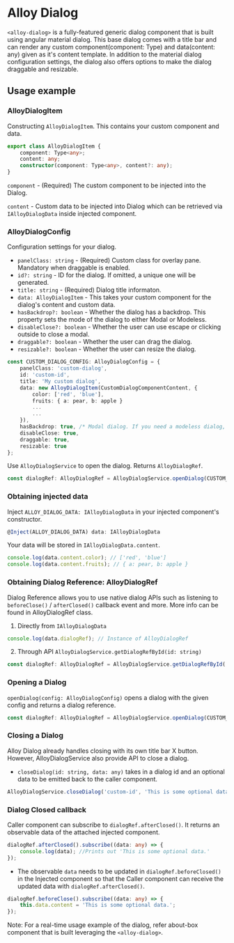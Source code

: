 # Alloy Dialog

`<alloy-dialog>` is a fully-featured generic dialog component that is built using angular material dialog.
This base dialog comes with a title bar and can render any custom component(component: Type<any>) and data(content: any) given as it's content template.
In addition to the material dialog configuration settings, the dialog also offers options to make the dialog draggable and resizable.

## Usage example

### AlloyDialogItem
Constructing `AlloyDialogItem`. This contains your custom component and data.

```ts
export class AlloyDialogItem {
    component: Type<any>;
    content: any;
    constructor(component: Type<any>, content?: any);
}
```
`component` - (Required) The custom component to be injected into the Dialog.

`content` - Custom data to be injected into Dialog which can be retrieved via `IAlloyDialogData` inside injected component.

### AlloyDialogConfig
Configuration settings for your dialog.
* `panelClass: string`     -  (Required) Custom class for overlay pane. Mandatory when draggable is enabled.
* `id?: string`            -  ID for the dialog. If omitted, a unique one will be generated.
* `title: string`          -  (Required) Dialog title informaton.
* `data: AlloyDialogItem`  -  This takes your custom component for the dialog's content and custom data.
* `hasBackdrop?: boolean`  -  Whether the dialog has a backdrop. This property sets the mode of the dialog to either Modal or Modeless.
* `disableClose?: boolean` -  Whether the user can use escape or clicking outside to close a modal.
* `draggable?: boolean`    -  Whether the user can drag the dialog.
* `resizable?: boolean`    -  Whether the user can resize the dialog.
```ts
const CUSTOM_DIALOG_CONFIG: AlloyDialogConfig = {
    panelClass: 'custom-dialog',
    id: 'custom-id',
    title: 'My custom dialog',
    data: new AlloyDialogItem(CustomDialogComponentContent, {
        color: ['red', 'blue'],
        fruits: { a: pear, b: apple }
        ...
        ...
    }),
    hasBackdrop: true, /* Modal dialog. If you need a modeless dialog, set hasBackdrop: false */
    disableClose: true,
    draggable: true,
    resizable: true
};
```

Use `AlloyDialogService` to open the dialog. Returns `AlloyDialogRef`.
```ts
const dialogRef: AlloyDialogRef = AlloyDialogService.openDialog(CUSTOM_DIALOG_CONFIG);
```

### Obtaining injected data
Inject `ALLOY_DIALOG_DATA: IAlloyDialogData` in your injected component's constructor.
```ts
@Inject(ALLOY_DIALOG_DATA) data: IAlloyDialogData
```
Your data will be stored in `IAlloyDialogData.content`.
```ts
console.log(data.content.color); // ['red', 'blue']
console.log(data.content.fruits); // { a: pear, b: apple }
```

### Obtaining Dialog Reference: AlloyDialogRef
Dialog Reference allows you to use native dialog APIs such as listening to `beforeClose()` / `afterClosed()` callback event and more. More info can be found in AlloyDialogRef class.
1) Directly from `IAlloyDialogData`
```ts
console.log(data.dialogRef); // Instance of AlloyDialogRef
```

2) Through API `AlloyDialogService.getDialogRefById(id: string)`
```ts
const dialogRef: AlloyDialogRef = AlloyDialogService.getDialogRefById('custom-id')
```

### Opening a Dialog
`openDialog(config: AlloyDialogConfig)` opens a dialog with the given config and returns a dialog reference.
```ts
const dialogRef: AlloyDialogRef = AlloyDialogService.openDialog(CUSTOM_DIALOG_CONFIG);
```

### Closing a Dialog
Alloy Dialog already handles closing with its own title bar X button. However, AlloyDialogService also provide API to close a dialog.
* `closeDialog(id: string, data: any)` takes in a dialog id and an optional data to be emitted back to the caller component.
```ts
AlloyDialogService.closeDialog('custom-id', 'This is some optional data.');
```

### Dialog Closed callback
Caller component can subscribe to `dialogRef.afterClosed()`. It returns an observable data of the attached injected component.
```ts
dialogRef.afterClosed().subscribe((data: any) => {
    console.log(data); //Prints out 'This is some optional data.'
});
```

* The observable `data` needs to be updated in `dialogRef.beforeClosed()` in the Injected component so that the Caller component can receive the updated data with `dialogRef.afterClosed()`.
```ts
dialogRef.beforeClose().subscribe((data: any) => {
    this.data.content = 'This is some optional data.';
});
```

Note: For a real-time usage example of the dialog, refer about-box component that is built leveraging the `<alloy-dialog>`.
